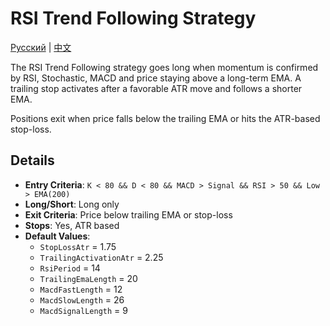 # RSI Trend Following Strategy
[Русский](README_ru.md) | [中文](README_cn.md)

The RSI Trend Following strategy goes long when momentum is confirmed by RSI, Stochastic, MACD and price staying above a long-term EMA. A trailing stop activates after a favorable ATR move and follows a shorter EMA.

Positions exit when price falls below the trailing EMA or hits the ATR-based stop-loss.

## Details

- **Entry Criteria**: `K < 80 && D < 80 && MACD > Signal && RSI > 50 && Low > EMA(200)`
- **Long/Short**: Long only
- **Exit Criteria**: Price below trailing EMA or stop-loss
- **Stops**: Yes, ATR based
- **Default Values**:
  - `StopLossAtr` = 1.75
  - `TrailingActivationAtr` = 2.25
  - `RsiPeriod` = 14
  - `TrailingEmaLength` = 20
  - `MacdFastLength` = 12
  - `MacdSlowLength` = 26
  - `MacdSignalLength` = 9
